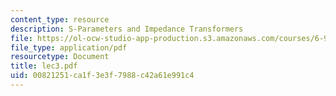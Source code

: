 ```yaml
---
content_type: resource
description: S-Parameters and Impedance Transformers
file: https://ol-ocw-studio-app-production.s3.amazonaws.com/courses/6-976-high-speed-communication-circuits-and-systems-spring-2003/00821251ca1f3e3f7988c42a61e991c4_lec3.pdf
file_type: application/pdf
resourcetype: Document
title: lec3.pdf
uid: 00821251-ca1f-3e3f-7988-c42a61e991c4
---
```

